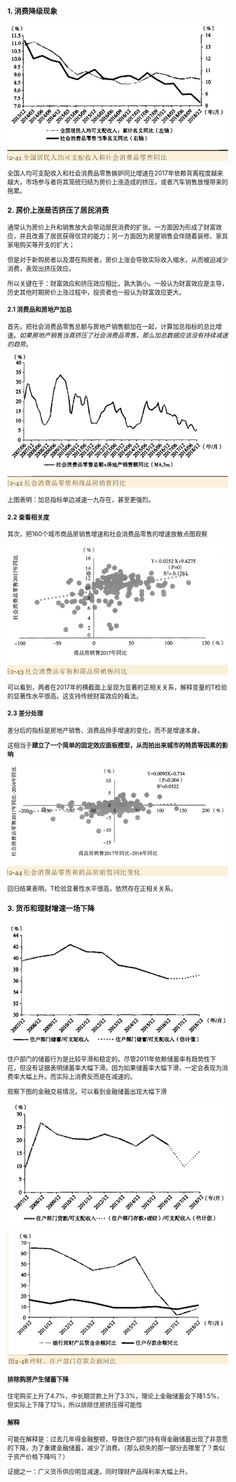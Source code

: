 ### 1. 消费降级现象

![image-20230723144320899](./imags/image-20230723144320899.png)

全国人均可支配收入和社会消费品零售嫉妒同比增速在2017年依赖背离程度越来越大，市场参与者将其笼统归结为房价上涨造成的挤压，或者汽车销售放慢带来的拖累。

### 2. 房价上涨是否挤压了居民消费

通常认为房价上升和销售放大会带动居民消费的扩张。一方面因为形成了财富效应，并且改善了居民获得信贷的能力；另一方面因为房屋销售会伴随着装修、家具家电购买等开支的扩大；

但是对于新购房者以及潜在购房者，房价上涨会导致实际收入缩水，从而被迫减少消费，表现出挤压效应。

所以关键在于：财富效应和挤压效应相比，孰大孰小。一般认为财富效应是主导，历史其他时期房价上涨过程中，投资者也一般认为财富效应更大。

#### 2.1 消费品和房地产加总

首先，把社会消费品零售总额与房地产销售额加在一起，计算加总指标的总比增速。*如果房地产销售当真挤压了社会消费品零售，那么加总数据应该没有持续减速的趋势*。

![image-20230723145005395](./imags/image-20230723145005395.png)

上图表明：加总指标单边减速一九存在，甚至更强烈。

#### 2.2 查看相关度

其次，把160个城市商品房销售增速和社会消费品零售的增速放散点图观察

![image-20230723145156796](./imags/image-20230723145156796.png)

可以看到，两者在2017年的横截面上呈现为显著的正相关关系，解释变量的T检验的显著性水平很高。这支持传统财富效应的看法。

#### 2.3 差分处理

差分后的指标是房地产销售、消费品拎手增速的变化，而不是增速本身。

这相当于**建立了一个简单的固定效应面板模型，从而拍出来城市的特质等因素的影响**

![image-20230723145427426](./imags/image-20230723145427426.png)

回归结果表明，T检验显著性水平很高，依然存在正相关关系。



### 3. 货币和理财增速一场下降

![image-20230723150144176](./imags/image-20230723150144176.png)

住户部门的储蓄行为是比较平滑和稳定的。尽管2011年依赖储蓄率有趋势性下花，但没有证据表明储蓄率大幅下滑。因为如果储蓄率大幅下滑，一定会表现为消费率大幅上升。而实际上消费反而是在减速的。

观察下图的金融交易情况，可以看到金融储蓄出现大幅下滑

![image-20230723150443897](./imags/image-20230723150443897.png)

![image-20230723150452981](./imags/image-20230723150452981.png)

#### 排除购房产生储蓄下降

住宅购买上升了4.7%，中长期贷款上升了3.3%，理论上金融储蓄会下降1.5%，但实际上下降了12%，所以排除住房挤压得可能性

#### 解释

可能在解释是：过去几年得金融整顿，导致住户部门持有得金融储蓄出现了非意愿的下降，为了重建金融储蓄，减少了消费。（那么损失的那一部分去哪里了？类似于资产价格下降吗？）

证据之一：广义货币供应明显减速，同时理财产品得利率大幅上升。